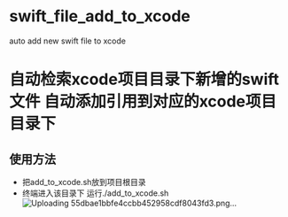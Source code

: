 # swift_file_add_to_xcode
auto add new swift file to xcode
# 自动检索xcode项目目录下新增的swift文件  自动添加引用到对应的xcode项目目录下 
## 使用方法
- 把add_to_xcode.sh放到项目根目录
- 终端进入该目录下 运行./add_to_xcode.sh
![Uploading 55dbae1bbfe4ccbb452958cdf8043fd3.png…]()
